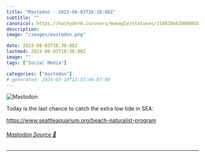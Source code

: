 ```yaml
---
title: "Mastodon - 2023-08-03T16:38:08Z"
subtitle: ""
canonical: https://hachyderm.io/users/mweagle/statuses/110826663999603819
description:
image: "/images/mastodon.png"

date: 2023-08-03T16:38:08Z
lastmod: 2023-08-03T16:38:08Z
image: ""
tags: ["Social Media"]

categories: ["mastodon"]
# generated: 2024-03-10T12:55:46-07:00
---
```

![Mastodon](/images/mastodon.png)

<p>Today is the last chance to catch the extra low tide in SEA: </p><p><a href="https://www.seattleaquarium.org/beach-naturalist-program" target="_blank" rel="nofollow noopener noreferrer" translate="no"><span class="invisible">https://www.</span><span class="ellipsis">seattleaquarium.org/beach-natu</span><span class="invisible">ralist-program</span></a></p>


###### [Mastodon Source 🐘](https://hachyderm.io/@mweagle/110826663999603819)

___
